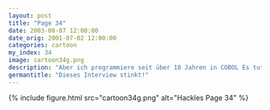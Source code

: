 ```yaml
---
layout: post
title: "Page 34"
date: 2003-08-07 12:00:00
date_orig: 2001-07-02 12:00:00
categories: cartoon
my_index: 34
image: cartoon34g.png
description: "Aber ich programmiere seit über 10 Jahren in COBOL Es tut mir Leid, aber wir suchen jemanden mit Java oder C++ Erfahrung Ich kann nicht glauben, dass ich einfach so abgefertigt werde Err, bitte nehmen Sie das nicht persönlich, Miss Ich will nach Hause hackles boss dog"
germantitle: "Dieses Interview stinkt!"
---
```


{% include figure.html src="cartoon34g.png" alt="Hackles Page 34"  %}
